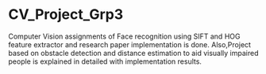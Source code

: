 # CV_Project_Grp3
Computer Vision assignments of Face recognition using SIFT and HOG feature extractor and research paper implementation is done. Also,Project based on obstacle detection and distance estimation to aid visually impaired people is explained in detailed with implementation results.
